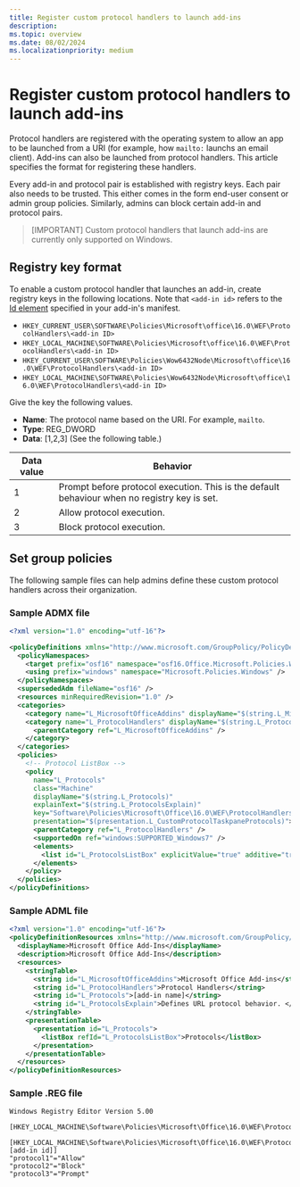 ```yaml
---
title: Register custom protocol handlers to launch add-ins
description: 
ms.topic: overview
ms.date: 08/02/2024
ms.localizationpriority: medium
---
```


# Register custom protocol handlers to launch add-ins

Protocol handlers are registered with the operating system to allow an app to be launched from a URI (for example, how `mailto:` launchs an email client). Add-ins can also be launched from protocol handlers. This article specifies the format for registering these handlers.

Every add-in and protocol pair is established with registry keys. Each pair also needs to be trusted. This either comes in the form end-user consent or admin group policies. Similarly, admins can block certain add-in and protocol pairs.

> [IMPORTANT]
> Custom protocol handlers that launch add-ins are currently only supported on Windows.

## Registry key format

To enable a custom protocol handler that launches an add-in, create registry keys in the following locations. Note that `<add-in id>` refers to the [Id element](/javascript/api/manifest/id) specified in your add-in's manifest.

- `HKEY_CURRENT_USER\SOFTWARE\Policies\Microsoft\office\16.0\WEF\ProtocolHandlers\<add-in ID>`
- `HKEY_LOCAL_MACHINE\SOFTWARE\Policies\Microsoft\office\16.0\WEF\ProtocolHandlers\<add-in ID>`
- `HKEY_CURRENT_USER\SOFTWARE\Policies\Wow6432Node\Microsoft\office\16.0\WEF\ProtocolHandlers\<add-in ID>`
- `HKEY_LOCAL_MACHINE\SOFTWARE\Policies\Wow6432Node\Microsoft\office\16.0\WEF\ProtocolHandlers\<add-in ID>`

Give the key the following values.

- **Name**: The protocol name based on the URI. For example, `mailto`.
- **Type**: REG_DWORD
- **Data**: [1,2,3] (See the following table.)

| Data value | Behavior                                                                                     |
|------------|----------------------------------------------------------------------------------------------|
|1           | Prompt before protocol execution. This is the default behaviour when no registry key is set. |
|2           | Allow protocol execution.                                                                    |
|3           | Block protocol execution.                                                                    |

## Set group policies

The following sample files can help admins define these custom protocol handlers across their organization.

### Sample ADMX file

```xml
<?xml version="1.0" encoding="utf-16"?> 

<policyDefinitions xmlns="http://www.microsoft.com/GroupPolicy/PolicyDefinitions" revision="1.0" schemaVersion="1.0"> 
  <policyNamespaces> 
    <target prefix="osf16" namespace="osf16.Office.Microsoft.Policies.Windows" /> 
    <using prefix="windows" namespace="Microsoft.Policies.Windows" /> 
  </policyNamespaces> 
  <supersededAdm fileName="osf16" /> 
  <resources minRequiredRevision="1.0" /> 
  <categories> 
    <category name="L_MicrosoftOfficeAddins" displayName="$(string.L_MicrosoftOfficeAddins)" /> 
    <category name="L_ProtocolHandlers" displayName="$(string.L_ProtocolHandlers)"> 
      <parentCategory ref="L_MicrosoftOfficeAddins" /> 
    </category> 
  </categories> 
  <policies> 
    <!-- Protocol ListBox --> 
    <policy 
      name="L_Protocols" 
      class="Machine" 
      displayName="$(string.L_Protocols)" 
      explainText="$(string.L_ProtocolsExplain)" 
      key="Software\Policies\Microsoft\Office\16.0\WEF\ProtocolHandlers\[add-in id]" 
      presentation="$(presentation.L_CustomProtocolTaskpaneProtocols)"> 
      <parentCategory ref="L_ProtocolHandlers" /> 
      <supportedOn ref="windows:SUPPORTED_Windows7" /> 
      <elements> 
        <list id="L_ProtocolsListBox" explicitValue="true" additive="true"></list> 
      </elements>
    </policy> 
  </policies>
</policyDefinitions> 
```

### Sample ADML file

```xml
<?xml version="1.0" encoding="utf-16"?> 
<policyDefinitionResources xmlns="http://www.microsoft.com/GroupPolicy/PolicyDefinitions" revision="1.0" schemaVersion="1.0"> 
  <displayName>Microsoft Office Add-Ins</displayName> 
  <description>Microsoft Office Add-Ins</description> 
  <resources> 
    <stringTable> 
      <string id="L_MicrosoftOfficeAddins">Microsoft Office Add-ins</string> 
      <string id="L_ProtocolHandlers">Protocol Handlers</string> 
      <string id="L_Protocols">[add-in name]</string> 
      <string id="L_ProtocolsExplain">Defines URL protocol behavior. </string> 
    </stringTable> 
    <presentationTable> 
      <presentation id="L_Protocols"> 
        <listBox refId="L_ProtocolsListBox">Protocols</listBox> 
      </presentation> 
    </presentationTable> 
  </resources> 
</policyDefinitionResources> 
```

### Sample .REG file

```text
Windows Registry Editor Version 5.00 

[HKEY_LOCAL_MACHINE\Software\Policies\Microsoft\Office\16.0\WEF\ProtocolHandlers] 
 
[HKEY_LOCAL_MACHINE\Software\Policies\Microsoft\Office\16.0\WEF\ProtocolHandlers\[add-in id]] 
"protocol1"="Allow" 
"protocol2"="Block" 
"protocol3"="Prompt" 
```
